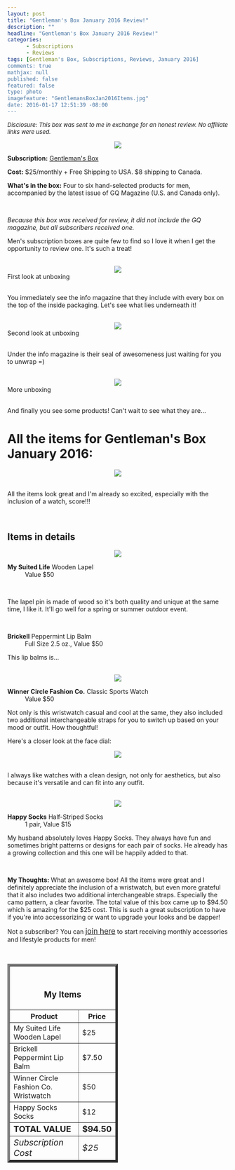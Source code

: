 ```yaml
---
layout: post
title: "Gentleman's Box January 2016 Review!"
description: ""
headline: "Gentleman's Box January 2016 Review!"
categories: 
      - Subscriptions
      - Reviews
tags: [Gentleman's Box, Subscriptions, Reviews, January 2016]
comments: true
mathjax: null
published: false
featured: false
type: photo
imagefeature: "GentlemansBoxJan2016Items.jpg"
date: 2016-01-17 12:51:39 -08:00
---
```


<i><font size="2">Disclosure: This box was sent to me in exchange for an honest review. No affiliate links were used.</font></i>

<center><a href="https://gentlemansbox.com" target="_blank">
<img src="/images/GentlemansBoxJan2016Box.jpg" border="0" style="border:none;max-width:100%;" />
</a></center>

<p><b>Subscription:</b> <a href="https://gentlemansbox.com" target="_blank">Gentleman's Box</a></p>
<p><b>Cost:</b> $25/monthly + Free Shipping to USA. $8 shipping to Canada.</p>
<p><b>What's in the box:</b> Four to six hand-selected products for men, accompanied by the latest issue of GQ Magazine (U.S. and Canada only).</p>
<br>

<p><i>Because this box was received for review, it did not include the GQ magazine, but all subscribers received one.</i></p>

<p>Men's subscription boxes are quite few to find so I love it when I get the opportunity to review one. It's such a treat!</p>

<br>

<center><img src='/images/GentlemansBoxJan2016OpenBox.jpg'></center>
<figcaption>First look at unboxing</figcaption> 

<br>

<p>You immediately see the info magazine that they include with every box on the top of the inside packaging. Let's see what lies underneath it!</p>

<br>

<center><img src='/images/GentlemansBoxJan2016OpenBox2.jpg'></center>
<figcaption>Second look at unboxing</figcaption>

<br>

<p>Under the info magazine is their seal of awesomeness just waiting for you to unwrap =)</p>

<br>

<center><img src='/images/GentlemansBoxJan2016OpenBox3.jpg'></center>
<figcaption>More unboxing</figcaption>

<br>

<p>And finally you see some products! Can't wait to see what they are...</p>

# All the items for Gentleman's Box January 2016:

<center><img src='/images/GentlemansBoxJan2016Items.jpg'></center>

<br>

<p>All the items look great and I'm already so excited, especially with the inclusion of a watch, score!!!</p>

<br>

## Items in details

<center><img src='/images/GentlemansBoxJan2016LapelLipBalm.jpg'></center>

<DL>
<DT><b>My Suited Life</b> Wooden Lapel</DT>
<DD>Value $50</DD>
</DL>

<br>

<p>The lapel pin is made of wood so it's both quality and unique at the same time, I like it. It'll go well for a spring or summer outdoor event.</p>

<br>

<DL>
<DT><b>Brickell</b> Peppermint Lip Balm</DT>
<DD>Full Size 2.5 oz., Value $50</DD>
</DL>

<p>This lip balms is...</p>

<br>

<center><img src='/images/GentlemansBoxJan2016Watch.jpg'></center>

<DL>
<DT><b>Winner Circle Fashion Co.</b> Classic Sports Watch</DT>
<DD>Value $50</DD>
</DL>

<p>Not only is this wristwatch casual and cool at the same, they also included two additional interchangeable straps for you to switch up based on your mood or outfit. How thoughtful!</p>

<p>Here's a closer look at the face dial:</p>
<center><img src='/images/GentlemansBoxJan2016Watch2.jpg'></center>

<br>

<p>I always like watches with a clean design, not only for aesthetics, but also because it's versatile and can fit into any outfit.</p>

<br>

<center><img src='/images/GentlemansBoxJan2016HappySocks.jpg'></center>
<DL>
<DT><b>Happy Socks</b> Half-Striped Socks</DT>
<DD>1 pair, Value $15</DD>
</DL>

<p>My husband absolutely loves Happy Socks. They always have fun and sometimes bright patterns or designs for each pair of socks. He already has a growing collection and this one will be happily added to that.</p>

<br>

<p><i class="icon-exclamation-sign"></i><b> My Thoughts:</b> What an awesome box! All the items were great and I definitely appreciate the inclusion of a wristwatch, but even more grateful that it also includes two additional interchangeable straps. Especially the camo pattern, a clear favorite. The total value of this box came up to $94.50 which is amazing for the $25 cost. This is such a great subscription to have if you're into accessorizing or want to upgrade your looks and be dapper!</p>

<p>Not a subscriber? You can <a href="https://gentlemansbox.com"><big>join here</big></a> to start receiving monthly accessories and lifestyle products for men!</p>
<br>

<TABLE  BORDER="5" style="width:50%">
   <TR>
      <TH COLSPAN="2">
         <H3><BR><center>My Items</center></H3>
      </TH>
   </TR>
      <TH>Product</TH>
      <TH>Price</TH>
  <TR>
      <TD>My Suited Life Wooden Lapel</TD>
      <TD>$25</TD>
   </TR>
   <TR>
      <TD>Brickell Peppermint Lip Balm</TD>
      <TD>$7.50</TD>
   </TR>
  <TR>
      <TD>Winner Circle Fashion Co. Wristwatch</TD>
      <TD>$50</TD>
   </TR>
   <TR>
      <TD>Happy Socks Socks</TD>
      <TD>$12</TD>
   </TR>
   <TR>
      <TD><b><big>TOTAL VALUE</big></b></TD>
      <TD><b><big>$94.50</big></b></TD>
   </TR>
   <TR>
      <TD><i><big>Subscription Cost</big></i></TD>
      <TD><i><big>$25</big></i></TD>
   </TR>
</TABLE>
